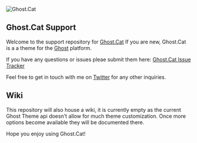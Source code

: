 ![Ghost.Cat](http://ghost.cat/assets/img/ghostcattheme.jpg)

Ghost.Cat Support
----

Welcome to the support repository for [Ghost.Cat](http://ghost.cat/) 
If you are new, Ghost.Cat is a a theme for the [Ghost](http://tryghost.org) platform.

If you have any questions or issues pleae submit them here: [Ghost.Cat Issue Tracker](https://github.com/BorisKourt/ghostcat-support/issues)

Feel free to get in touch with me on [Twitter](http://twitter.com/boriskourt) for any other inquiries.

Wiki
----

This repository will also house a wiki, it is currently empty as the current Ghost Theme api doesn't allow for much theme customization.
Once more options become available they will be documented there.

Hope you enjoy using Ghost.Cat!
